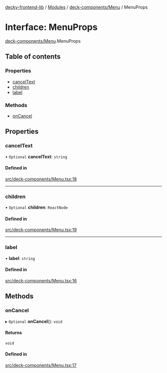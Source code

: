 [decky-frontend-lib](../README.md) / [Modules](../modules.md) / [deck-components/Menu](../modules/deck_components_Menu.md) / MenuProps

# Interface: MenuProps

[deck-components/Menu](../modules/deck_components_Menu.md).MenuProps

## Table of contents

### Properties

- [cancelText](deck_components_Menu.MenuProps.md#canceltext)
- [children](deck_components_Menu.MenuProps.md#children)
- [label](deck_components_Menu.MenuProps.md#label)

### Methods

- [onCancel](deck_components_Menu.MenuProps.md#oncancel)

## Properties

### cancelText

• `Optional` **cancelText**: `string`

#### Defined in

[src/deck-components/Menu.tsx:18](https://github.com/SteamDeckHomebrew/decky-frontend-lib/blob/2ec9519/src/deck-components/Menu.tsx#L18)

___

### children

• `Optional` **children**: `ReactNode`

#### Defined in

[src/deck-components/Menu.tsx:19](https://github.com/SteamDeckHomebrew/decky-frontend-lib/blob/2ec9519/src/deck-components/Menu.tsx#L19)

___

### label

• **label**: `string`

#### Defined in

[src/deck-components/Menu.tsx:16](https://github.com/SteamDeckHomebrew/decky-frontend-lib/blob/2ec9519/src/deck-components/Menu.tsx#L16)

## Methods

### onCancel

▸ `Optional` **onCancel**(): `void`

#### Returns

`void`

#### Defined in

[src/deck-components/Menu.tsx:17](https://github.com/SteamDeckHomebrew/decky-frontend-lib/blob/2ec9519/src/deck-components/Menu.tsx#L17)
